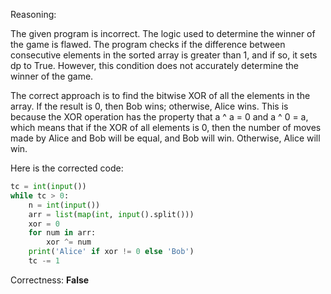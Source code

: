 Reasoning:

The given program is incorrect. The logic used to determine the winner of the game is flawed. The program checks if the difference between consecutive elements in the sorted array is greater than 1, and if so, it sets dp to True. However, this condition does not accurately determine the winner of the game.

The correct approach is to find the bitwise XOR of all the elements in the array. If the result is 0, then Bob wins; otherwise, Alice wins. This is because the XOR operation has the property that a ^ a = 0 and a ^ 0 = a, which means that if the XOR of all elements is 0, then the number of moves made by Alice and Bob will be equal, and Bob will win. Otherwise, Alice will win.

Here is the corrected code:

```python
tc = int(input())
while tc > 0:
    n = int(input())
    arr = list(map(int, input().split()))
    xor = 0
    for num in arr:
        xor ^= num
    print('Alice' if xor != 0 else 'Bob')
    tc -= 1
```

Correctness: **False**